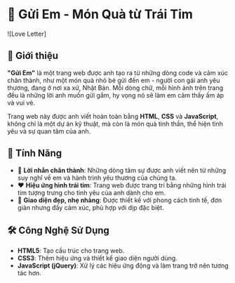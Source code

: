 # 💌 Gửi Em - Món Quà từ Trái Tim

![Love Letter]

## 🌸 Giới thiệu

**"Gửi Em"** là một trang web được anh tạo ra từ những dòng code và cảm xúc chân thành, như một món quà nhỏ bé gửi đến em - người con gái anh yêu thương, đang ở nơi xa xứ, Nhật Bản. Mỗi dòng chữ, mỗi hình ảnh trên trang đều là những lời anh muốn gửi gắm, hy vọng nó sẽ làm em cảm thấy ấm áp và vui vẻ.

Trang web này được anh viết hoàn toàn bằng **HTML**, **CSS** và **JavaScript**, không chỉ là một dự án kỹ thuật, mà còn là món quà tinh thần, thể hiện tình yêu và sự quan tâm của anh.

## 🌟 Tính Năng

- 📝 **Lời nhắn chân thành**: Những dòng tâm sự được anh viết nên từ những suy nghĩ về em và hành trình yêu thương của chúng ta.
- ❤️ **Hiệu ứng hình trái tim**: Trang web được trang trí bằng những hình trái tim tượng trưng cho tình yêu của anh dành cho em.
- 🌷 **Giao diện đẹp, nhẹ nhàng**: Được thiết kế với phong cách tinh tế, đơn giản nhưng đầy cảm xúc, phù hợp với dịp đặc biệt.

## 🛠 Công Nghệ Sử Dụng

- **HTML5**: Tạo cấu trúc cho trang web.
- **CSS3**: Thêm hiệu ứng và thiết kế giao diện người dùng.
- **JavaScript (jQuery)**: Xử lý các hiệu ứng động và làm trang trở nên tương tác hơn.


